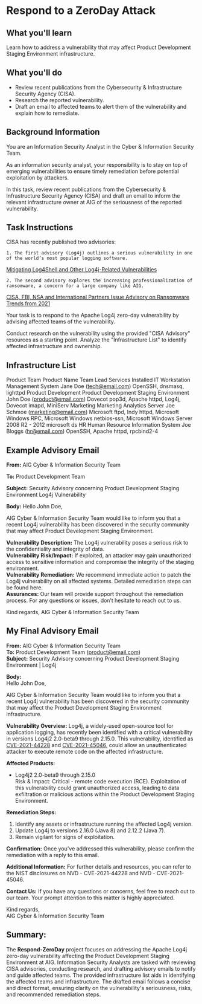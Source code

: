 # Respond to a ZeroDay Attack
## What you'll learn

Learn how to address a vulnerability that may affect Product Development Staging Environment infrastructure.

## What you'll do

- Review recent publications from the Cybersecurity & Infrastructure Security Agency (CISA).
- Research the reported vulnerability.
- Draft an email to affected teams to alert them of the vulnerability and explain how to remediate.

## Background Information

You are an Information Security Analyst in the Cyber & Information Security Team.

As an information security analyst, your responsibility is to stay on top of emerging vulnerabilities to ensure timely remediation before potential exploitation by attackers.

In this task, review recent publications from the Cybersecurity & Infrastructure Security Agency (CISA) and draft an email to inform the relevant infrastructure owner at AIG of the seriousness of the reported vulnerability.

## Task Instructions

CISA has recently published two advisories:

    1. The first advisory (Log4j) outlines a serious vulnerability in one of the world’s most popular logging software.
[Mitigating Log4Shell and Other Log4j-Related Vulnerabilities](https://www.cisa.gov/news-events/cybersecurity-advisories/aa21-356a)<br>

    2. The second advisory explores the increasing professionalization of ransomware, a concern for a large company like AIG.
[CISA, FBI, NSA and International Partners Issue Advisory on Ransomware Trends from 2021](https://www.cisa.gov/news-events/news/cisa-fbi-nsa-and-international-partners-issue-advisory-ransomware-trends-2021)<br>


Your task is to respond to the Apache Log4j zero-day vulnerability by advising affected teams of the vulnerability.

Conduct research on the vulnerability using the provided "CISA Advisory" resources as a starting point. Analyze the "Infrastructure List" to identify affected infrastructure and ownership.

## Infrastructure List
Product Team	Product Name	Team Lead	Services Installed
IT	Workstation Management System	Jane Doe (tech@email.com)	OpenSSH, dnsmasq, lighttpd
Product Development	Product Development Staging Environment	John Doe (product@email.com)	Dovecot pop3d, Apache httpd, Log4j, Dovecot imapd, MiniServ
Marketing	Marketing Analytics Server	Joe Schmoe (marketing@email.com)	Microsoft ftpd, Indy httpd, Microsoft Windows RPC, Microsoft Windows netbios-ssn, Microsoft Windows Server 2008 R2 - 2012 microsoft ds
HR	Human Resource Information System	Joe Bloggs (hr@email.com)	OpenSSH, Apache httpd, rpcbind2-4

## Example Advisory Email

**From:** AIG Cyber & Information Security Team

**To:** Product Development Team

**Subject:** Security Advisory concerning Product Development Staging Environment Log4j Vulnerability

**Body:**
Hello John Doe,

AIG Cyber & Information Security Team would like to inform you that a recent Log4j vulnerability has been discovered in the security community that may affect Product Development Staging Environment.

**Vulnerability Description:** The Log4j vulnerability poses a serious risk to the confidentiality and integrity of data.<br>
**Vulnerability Risk/Impact:** If exploited, an attacker may gain unauthorized access to sensitive information and compromise the integrity of the staging environment.<br>
**Vulnerability Remediation:** We recommend immediate action to patch the Log4j vulnerability on all affected systems. Detailed remediation steps can be found here.<br>
**Assurances:** Our team will provide support throughout the remediation process. For any questions or issues, don’t hesitate to reach out to us.<br>

Kind regards,
AIG Cyber & Information Security Team


## My Final Advisory Email
**From:** AIG Cyber & Information Security Team<br>
**To:** Product Development Team (product@email.com)<br>
**Subject:** Security Advisory concerning Product Development Staging Environment | Log4j<br>

**Body:**<br>
Hello John Doe,

AIG Cyber & Information Security Team would like to inform you that a recent Log4j vulnerability has been discovered in the security community that may affect the Product Development Staging Environment infrastructure.<br>

**Vulnerability Overview:** Log4j, a widely-used open-source tool for application logging, has recently been identified with a critical vulnerability in versions Log4j2 2.0-beta9 through 2.15.0. This vulnerability, identified as [CVE-2021-44228](https://nvd.nist.gov/vuln/detail/CVE-2021-44228) and [CVE-2021-45046](https://nvd.nist.gov/vuln/detail/CVE-2021-45046), could allow an unauthenticated attacker to execute remote code on the affected infrastructure.<br>

**Affected Products:**
- Log4j2 2.0-beta9 through 2.15.0<br>
Risk & Impact: Critical - remote code execution (RCE). Exploitation of this vulnerability could grant unauthorized access, leading to data exfiltration or malicious actions within the Product Development Staging Environment.

**Remediation Steps:**
1.	Identify any assets or infrastructure running the affected Log4j version.
2.	Update Log4j to versions 2.16.0 (Java 8) and 2.12.2 (Java 7).
3.	Remain vigilant for signs of exploitation.<br>

**Confirmation:** Once you've addressed this vulnerability, please confirm the remediation with a reply to this email.

**Additional Information:** For further details and resources, you can refer to the NIST disclosures on NVD - CVE-2021-44228 and NVD - CVE-2021-45046.

**Contact Us:** If you have any questions or concerns, feel free to reach out to our team. Your prompt attention to this matter is highly appreciated.<br>

Kind regards,<br>
AIG Cyber & Information Security Team


## **Summary:**
The **Respond-ZeroDay** project focuses on addressing the Apache Log4j zero-day vulnerability affecting the Product Development Staging Environment at AIG. Information Security Analysts are tasked with reviewing CISA advisories, conducting research, and drafting advisory emails to notify and guide affected teams. The provided infrastructure list aids in identifying the affected teams and infrastructure. The drafted email follows a concise and direct format, ensuring clarity on the vulnerability's seriousness, risks, and recommended remediation steps.
